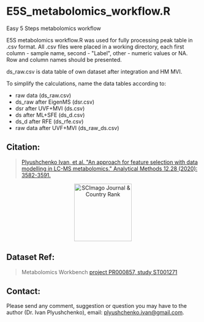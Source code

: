 # E5S_metabolomics_workflow.R
Easy 5 Steps metabolomics workflow

E5S metabolomics workflow.R was used for fully processing peak table in .csv format. All .csv files were placed in a working directory, each first column - sample name, second - "Label", other - numeric values or NA. Row and column names should be presented.

ds_raw.csv is data table of own dataset after integration and HM MVI.

To simplify the calculations, name the data tables according to:
- raw data (ds_raw.csv)
- ds_raw after EigenMS (dsr.csv)
- dsr after UVF+MVI (ds.csv)
- ds after ML+SFE (ds_d.csv)
- ds_d after RFE (ds_rfe.csv)
- raw data after UVF+MVI (ds_raw_ds.csv)

## Citation:
> [Plyushchenko Ivan, et al. "An approach for feature selection with data modelling in LC-MS metabolomics." Analytical Methods 12.28 (2020): 3582-3591.](https://pubs.rsc.org/en/content/articlelanding/2020/ay/d0ay00204f#!divAbstract)

<p align="center">
  <a href="https://www.scimagojr.com/journalsearch.php?q=19700175229&amp;tip=sid&amp;exact=no" title="SCImago Journal &amp; Country Rank"><img border="0" src="https://www.scimagojr.com/journal_img.php?id=19700175229" alt="SCImago Journal &amp; Country Rank" width="150" height="150" /></a>
</p>

## Dataset Ref:
> Metabolomics Workbench [project PR000857, study ST001271](https://www.metabolomicsworkbench.org/data/DRCCMetadata.php?Mode=Project&ProjectID=PR000857)

## Contact:
Please send any comment, suggestion or question you may have to the author (Dr. Ivan Plyushchenko), email: plyushchenko.ivan@gmail.com.
